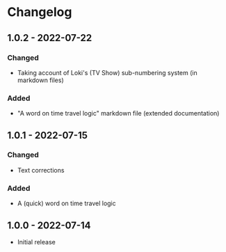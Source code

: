 # Changelog

## 1.0.2 - 2022-07-22

### Changed
- Taking account of Loki's (TV Show) sub-numbering system (in markdown files)

### Added
- "A word on time travel logic" markdown file (extended documentation)

## 1.0.1 - 2022-07-15

### Changed
- Text corrections

### Added
- A (quick) word on time travel logic

## 1.0.0 - 2022-07-14
- Initial release